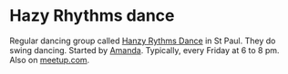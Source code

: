 # Hazy Rhythms dance

Regular dancing group called [Hanzy Rythms Dance] in St Paul. They do swing dancing. Started by [Amanda](keg:priv/1199). Typically, every Friday at 6 to 8 pm. Also on [meetup.com].

[meetup.com]: https://www.meetup.com/hazy-rhythms-pop-rock-swing-dance/events/304035932/
[Hanzy Rythms Dance]: https://www.hazyrhythmsdance.com/

